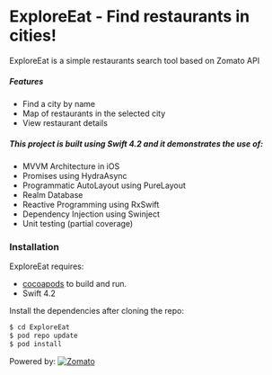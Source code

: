 # ExploreEat - Find restaurants in cities!

ExploreEat is a simple restaurants search tool based on Zomato API
##### Features
  - Find a city by name
  - Map of restaurants in the selected city
  - View restaurant details

##### This project is built using Swift 4.2 and it demonstrates the use of:
  - MVVM Architecture in iOS
  - Promises using HydraAsync
  - Programmatic AutoLayout using PureLayout
  - Realm Database
  - Reactive Programming using RxSwift
  - Dependency Injection using Swinject
  - Unit testing (partial coverage)

### Installation

ExploreEat requires:
- [cocoapods](https://cocoapods.org/) to build and run.
- Swift 4.2

Install the dependencies after cloning the repo:

```sh
$ cd ExploreEat
$ pod repo update
$ pod install
```

Powered by:
[![Zomato](https://b.zmtcdn.com/images/developers/zomato-developers-logo.png)](https://developers.zomato.com)
